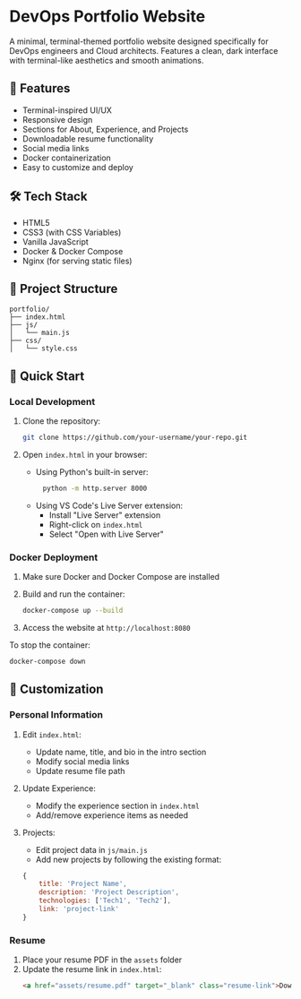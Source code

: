 # DevOps Portfolio Website

A minimal, terminal-themed portfolio website designed specifically for DevOps engineers and Cloud architects. Features a clean, dark interface with terminal-like aesthetics and smooth animations.

<!-- ![Portfolio Preview](preview.png) -->

## 🚀 Features

- Terminal-inspired UI/UX
- Responsive design
- Sections for About, Experience, and Projects
- Downloadable resume functionality
- Social media links
- Docker containerization
- Easy to customize and deploy

## 🛠️ Tech Stack

- HTML5
- CSS3 (with CSS Variables)
- Vanilla JavaScript
- Docker & Docker Compose
- Nginx (for serving static files)

## 📁 Project Structure 

```
portfolio/
├── index.html
├── js/
│   └── main.js
├── css/
│   └── style.css   
```

## 🚀 Quick Start

### Local Development

1. Clone the repository:
   ```bash
   git clone https://github.com/your-username/your-repo.git
   ```  

2. Open `index.html` in your browser:
   - Using Python's built-in server:
   ```bash
        python -m http.server 8000
   ```
   - Using VS Code's Live Server extension:
     - Install "Live Server" extension
     - Right-click on `index.html`
     - Select "Open with Live Server"

### Docker Deployment

1. Make sure Docker and Docker Compose are installed
2. Build and run the container:
   ```bash
   docker-compose up --build
   ```

3. Access the website at `http://localhost:8080`

To stop the container:
```bash
docker-compose down
```

## 🔧 Customization

### Personal Information
1. Edit `index.html`:
   - Update name, title, and bio in the intro section
   - Modify social media links
   - Update resume file path

2. Update Experience:
   - Modify the experience section in `index.html`
   - Add/remove experience items as needed

3. Projects:
   - Edit project data in `js/main.js`
   - Add new projects by following the existing format:
   ```javascript
   {
       title: 'Project Name',
       description: 'Project Description',
       technologies: ['Tech1', 'Tech2'],
       link: 'project-link'
   }


### Resume
1. Place your resume PDF in the `assets` folder
2. Update the resume link in `index.html`:
   ```html
   <a href="assets/resume.pdf" target="_blank" class="resume-link">Download Resume</a>
   ```  

